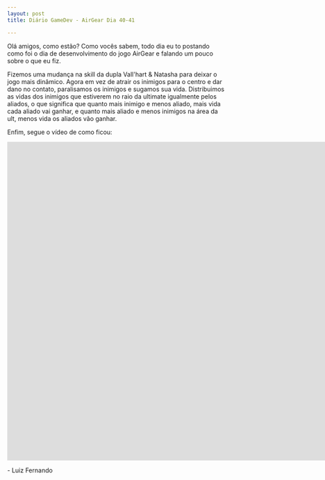 ```yaml
---
layout: post
title: Diário GameDev - AirGear Dia 40-41

---
```


Olá amigos, como estão? Como vocês sabem, todo dia eu to postando como foi o dia de desenvolvimento do jogo AirGear e falando um pouco sobre o que eu fiz.

Fizemos uma mudança na skill da dupla Vall'hart & Natasha para deixar o jogo mais dinâmico. Agora em vez de atrair os inimigos para o centro e dar dano no contato, paralisamos os inimigos e sugamos sua vida. Distribuimos as vidas dos inimigos que estiverem no raio da ultimate igualmente pelos aliados, o que significa que quanto mais inimigo e menos aliado, mais vida cada aliado vai ganhar, e quanto mais aliado e menos inimigos na área da ult, menos vida os aliados vão ganhar. 

Enfim, segue o vídeo de como ficou:

<div class="videoWrapper">
  <iframe width="1663" height="734" src="https://www.youtube.com/embed/hrhBzqWAfMs" frameborder="0" allow="autoplay; encrypted-media" allowfullscreen></iframe>
</div>

<p class= "message"> - Luiz Fernando </p>